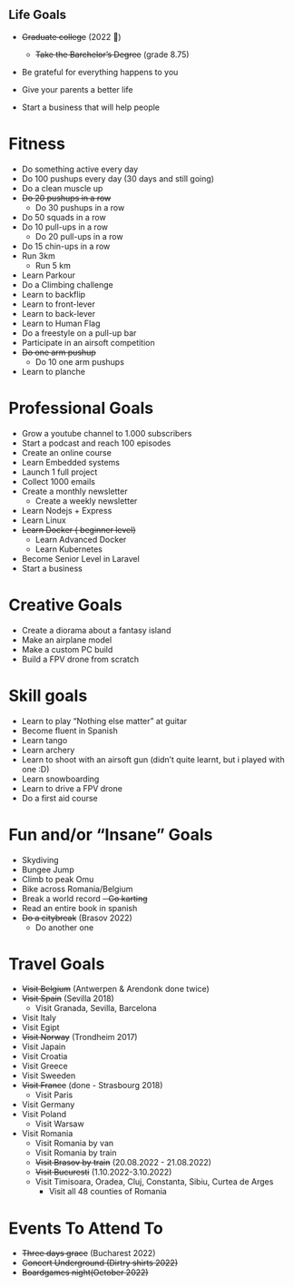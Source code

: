 ## **Life Goals**

- ~~Graduate college~~ (2022 🎉)
    - ~~Take the Barchelor’s Degree~~ (grade 8.75)

- Be grateful for everything happens to you
- Give your parents a better life
- Start a business that will help people

# **Fitness**

- Do something active every day
- Do 100 pushups every day (30 days and still going)
- Do a clean muscle up
- ~~Do 20 pushups in a row~~
    - Do 30 pushups in a row
- Do 50 squads in a row
- Do 10 pull-ups in a row
    - Do 20 pull-ups in a row
- Do 15 chin-ups in a row
- Run 3km
    - Run 5 km
- Learn Parkour
- Do a Climbing challenge
- Learn to backflip
- Learn to front-lever
- Learn to back-lever
- Learn to Human Flag
- Do a freestyle on a pull-up bar
- Participate in an airsoft competition
- ~~Do one arm pushup~~ 
    - Do 10 one arm pushups
- Learn to planche

# **Professional Goals**

- Grow a youtube channel to 1.000 subscribers
- Start a podcast and reach 100 episodes
- Create an online course
- Learn Embedded systems
- Launch 1 full project
- Collect 1000 emails
- Create a monthly newsletter
    - Create a weekly newsletter
- Learn Nodejs + Express
- Learn Linux 
- ~~Learn Docker ( beginner level)~~
    - Learn Advanced Docker
    - Learn Kubernetes
- Become Senior Level in Laravel
- Start a business

# **Creative Goals**

- Create a diorama about a fantasy island
- Make an airplane model
- Make a custom PC build
- Build a FPV drone from scratch

# **Skill goals**

- Learn to play “Nothing else matter” at guitar
- Become fluent in Spanish
- Learn tango
- Learn archery
- Learn to shoot with an airsoft gun (didn’t quite learnt, but i played with one  :D)
- Learn snowboarding
- Learn to drive a FPV drone
- Do a first aid course

# **Fun and/or “Insane” Goals**

- Skydiving
- Bungee Jump
- Climb to peak Omu
- Bike across Romania/Belgium
- Break a world record
~~- Go karting~~
- Read an entire book in spanish
- ~~Do a citybreak~~ (Brasov 2022)
    - Do another one

# **Travel Goals**

- ~~Visit Belgium~~ (Antwerpen & Arendonk done twice)
- ~~Visit Spain~~ (Sevilla 2018)
    - Visit Granada, Sevilla, Barcelona
- Visit Italy
- Visit Egipt
- ~~Visit Norway~~ (Trondheim 2017)
- Visit Japain
- Visit Croatia
- Visit Greece
- Visit Sweeden
- ~~Visit France~~ (done - Strasbourg 2018)
    - Visit Paris
- Visit Germany
- Visit Poland
    - Visit Warsaw
- Visit Romania
    - Visit Romania by van
    - Visit Romania by train
    - ~~Visit Brasov by train~~ (20.08.2022 - 21.08.2022)
    - ~~Visit Bucuresti~~ (1.10.2022-3.10.2022)
    - Visit Timisoara, Oradea, Cluj, Constanta, Sibiu, Curtea de Arges
        - Visit all 48 counties of Romania

# **Events To Attend To**

- ~~Three days grace~~ (Bucharest 2022)
- ~~Concert Underground (Dirtry shirts 2022)~~
- ~~Boardgames night(October 2022)~~